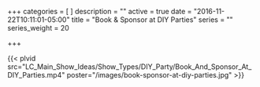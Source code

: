 +++
categories = [
]
description = ""
active = true
date = "2016-11-22T10:11:01-05:00"
title = "Book & Sponsor at DIY Parties"
series = ""
series_weight = 20

+++

{{< plvid src="LC_Main_Show_Ideas/Show_Types/DIY_Party/Book_And_Sponsor_At_DIY_Parties.mp4" poster="/images/book-sponsor-at-diy-parties.jpg" >}}
